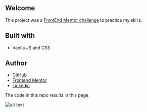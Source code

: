 ## Welcome

This project was a [FrontEnd Mentor challenge](https://www.frontendmentor.io/challenges/nft-preview-card-component-SbdUL_w0U) to practice my skills.

## Built with

- Vanila JS and CSS

## Author

- [GitHub](https://github.com/Jp-bruno)
- [Frontend Mentor](https://www.frontendmentor.io/profile/Jp-bruno)
- [Linkedin](https://www.linkedin.com/in/jo%C3%A3o-pedro-bruno-machado-230227a6/)

The code in this repo results in this page:

![alt text](https://github.com/Jp-bruno/FrontendMentorChallenge1/blob/116f31f0f0d19b99f921fbffaef7ebc53d1acb52/print.PNG)
